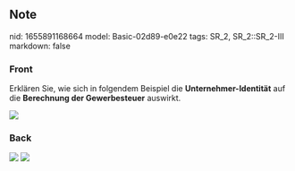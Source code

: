 ## Note
nid: 1655891168664
model: Basic-02d89-e0e22
tags: SR_2, SR_2::SR_2-III
markdown: false

### Front
Erklären Sie, wie sich in folgendem Beispiel die <b>Unternehmer-Identität</b> auf die <b>Berechnung der Gewerbesteuer</b> auswirkt.

<img src="paste-a4e4e111a8b2393a2557e057ae67924fa341d349.jpg">

### Back
<img src="paste-f06fa6ea3b46bd9802a7fec7210d8a705b49c71c.jpg">
<img src="paste-66100b194e35c93e0ab595c68345af59c3c5af64.jpg">
